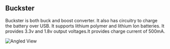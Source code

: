 ## Buckster

Buckster is both buck and boost converter. It also has circuitry to charge the battery over USB. It supports lithium polymer and lithium Ion batteries. It provides 3.3v and 1.8v output voltages.It provides charge current of 500mA.

![Angled View](http://exploreembedded.com/wiki/images/8/8a/Buckster_angled_view.png)
 


